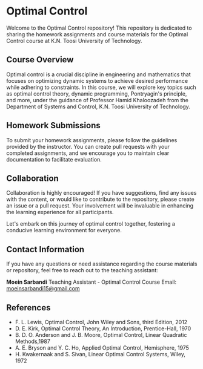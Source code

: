 # Optimal Control 

Welcome to the Optimal Control  repository! This repository is dedicated to sharing the homework assignments and course materials for the Optimal Control course at K.N. Toosi University of Technology.

## Course Overview

Optimal control is a crucial discipline in engineering and mathematics that focuses on optimizing dynamic systems to achieve desired performance while adhering to constraints. In this course, we will explore key topics such as optimal control theory, dynamic programming, Pontryagin's principle, and more, under the guidance of Professor Hamid Khaloozadeh from the Department of Systems and Control, K.N. Toosi University of Technology.

## Homework Submissions

To submit your homework assignments, please follow the guidelines provided by the instructor. You can create pull requests with your completed assignments, and we encourage you to maintain clear documentation to facilitate evaluation.

## Collaboration

Collaboration is highly encouraged! If you have suggestions, find any issues with the content, or would like to contribute to the repository, please create an issue or a pull request. Your involvement will be invaluable in enhancing the learning experience for all participants.

Let's embark on this journey of optimal control together, fostering a conducive learning environment for everyone.

## Contact Information

If you have any questions or need assistance regarding the course materials or repository, feel free to reach out to the teaching assistant:

**Moein Sarbandi**
Teaching Assistant - Optimal Control Course
Email: moeinsarbandi15@gmail.com

## References

- F. L. Lewis, Optimal Control, John Wiley and Sons, third Edition, 2012
- D. E. Kirk, Optimal Control Theory, An Introduction, Prentice-Hall, 1970
- B. D. O. Anderson and J. B. Moore, Optimal Control, Linear Quadratic Methods,1987
- A. E. Bryson and Y. C. Ho, Applied Optimal Control, Hemisphere, 1975
- H. Kwakernaak and S. Sivan, Linear Optimal Control Systems, Wiley, 1972
